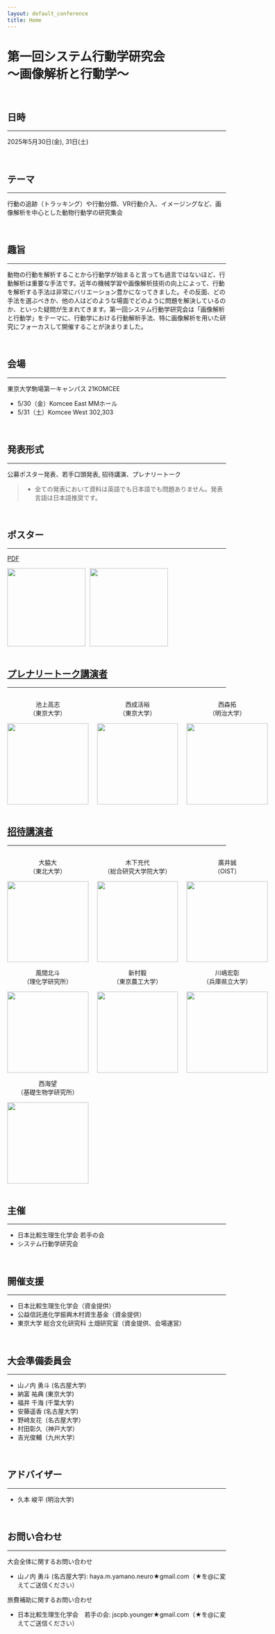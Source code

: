 ```yaml
---
layout: default_conference
title: Home
---
```

# 第一回システム行動学研究会 <br> 〜画像解析と行動学〜

<br>

## 日時
***
2025年5月30日(金), 31日(土)

<br>

## テーマ
***
行動の追跡（トラッキング）や行動分類、VR行動介入、イメージングなど、画像解析を中心とした動物行動学の研究集会

<br>

## 趣旨
***
動物の行動を解析することから行動学が始まると言っても過言ではないほど、行動解析は重要な手法です。近年の機械学習や画像解析技術の向上によって、行動を解析する手法は非常にバリエーション豊かになってきました。その反面、どの手法を選ぶべきか、他の人はどのような場面でどのように問題を解決しているのか、といった疑問が生まれてきます。第一回システム行動学研究会は「画像解析と行動学」をテーマに、行動学における行動解析手法、特に画像解析を用いた研究にフォーカスして開催することが決まりました。

<br>

## 会場
***
東京大学駒場第一キャンパス 21KOMCEE
  - 5/30（金）Komcee East MMホール
  - 5/31（土）Komcee West 302,303

<br>

## 発表形式
***
公募ポスター発表、若手口頭発表, 招待講演、プレナリートーク

> - 全ての発表において資料は英語でも日本語でも問題ありません。発表言語は日本語推奨です。

<br>

## ポスター
***
<a href="{{ site.baseurl }}/event_01/images/poster_systems_ethology.pdf" target="_blank" rel="noopener noreferrer">PDF</a>

<div style="display: flex; gap: 10px;">
    <img src="{{ site.baseurl }}/event_01/images/poster_systems_ethology_01.jpg" width="180px">
    <img src="{{ site.baseurl }}/event_01/images/poster_systems_ethology_02.jpg" width="180px">
</div>

<br>

## [プレナリートーク講演者](/conference01_invited_talk.md)  
***
<div style="display: flex; align-items: center; gap: 20px;">
    <div style="text-align: center;">
        <p>池上高志<br>（東京大学）</p>
        <img src="{{ site.baseurl }}/event_01/images/ikegami.jpg" width="186.66px">
    </div>
    <div style="text-align: center;">
        <p>西成活裕<br>（東京大学）</p>
        <img src="{{ site.baseurl }}/event_01/images/nishinari.jpeg" width="186.66px">
    </div>
    <div style="text-align: center;">
        <p>西森拓<br>（明治大学）</p>
        <img src="{{ site.baseurl }}/event_01/images/nishimori.png" width="186.66px">
    </div>
</div>

<br>

## [招待講演者](/conference01_plenary_talk.md)
***
<div style="display: flex; align-items: center; gap: 20px;">
    <div style="text-align: center;">
        <p>大脇大<br>（東北大学）</p>
        <img src="{{ site.baseurl }}/event_01/images/owaki.png" width="186.66px">
    </div>
    <div style="text-align: center;">
        <p>木下充代<br>（総合研究大学院大学）</p>
        <img src="{{ site.baseurl }}/event_01/images/kinoshita.png" width="186.66px">
    </div>
    <div style="text-align: center;">
        <p>廣井誠<br>（OIST）</p>
        <img src="{{ site.baseurl }}/event_01/images/hiroi.jpg" width="186.66px">
    </div>
</div>

<div style="display: flex; align-items: center; gap: 20px;">
    <div style="text-align: center;">
        <p>風間北斗<br>（理化学研究所）</p>
        <img src="{{ site.baseurl }}/event_01/images/kazama.jpg" width="186.66px">
    </div>
    <div style="text-align: center;">
        <p>新村毅<br>（東京農工大学）</p>
        <img src="{{ site.baseurl }}/event_01/images/shinmura.jpg" width="186.66px">
    </div>
    <div style="text-align: center;">
        <p>川嶋宏彰<br>（兵庫県立大学）</p>
        <img src="{{ site.baseurl }}/event_01/images/kawashima.png" width="186.66px">
    </div>
</div>

<div style="display: flex; align-items: center; gap: 20px; justify-content: flex-start;">
  <div style="text-align: center;">
      <p>西海望<br>（基礎生物学研究所）</p>
      <img src="{{ site.baseurl }}/event_01/images/nishiumi.png" style="width:186.66px; height:auto; object-fit:contain;">
  </div>
</div>

<br>

## 主催
***
- 日本比較生理生化学会 若手の会
- システム行動学研究会

<br>

## 開催支援
***
- 日本比較生理生化学会（資金提供）
- 公益信託進化学振興木村資生基金（資金提供）
- 東京大学 総合文化研究科 土畑研究室（資金提供、会場運営）

<br>

## 大会準備委員会
***
- 山ノ内 勇斗 (名古屋大学)
- 納富 祐典 (東京大学)
- 福井 千海 (千葉大学)
- 安藤遥香 (名古屋大学)
- 野﨑友花（名古屋⼤学）
- 村田彰久（神戸大学）
- 吉光俊輔（九州⼤学）

<br>

## アドバイザー
***
- 久本 峻平 (明治大学)

<br>

## お問い合わせ
***
大会全体に関するお問い合わせ
- 山ノ内 勇斗 (名古屋大学): haya.m.yamano.neuro★gmail.com（★を@に変えてご送信ください）

旅費補助に関するお問い合わせ
- 日本比較生理生化学会　若手の会:  jscpb.younger★gmail.com（★を@に変えてご送信ください）
